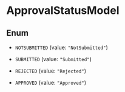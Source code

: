 

# ApprovalStatusModel

## Enum


* `NOTSUBMITTED` (value: `"NotSubmitted"`)

* `SUBMITTED` (value: `"Submitted"`)

* `REJECTED` (value: `"Rejected"`)

* `APPROVED` (value: `"Approved"`)



